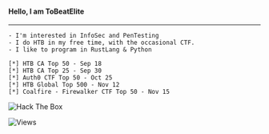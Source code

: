 #### Hello, I am <bold>ToBeatElite</bold> 
---
```
- I'm interested in InfoSec and PenTesting
- I do HTB in my free time, with the occasional CTF.
- I like to program in RustLang & Python
```
```
[*] HTB CA Top 50 - Sep 18
[*] HTB CA Top 25 - Sep 30
[*] Auth0 CTF Top 50 - Oct 25
[*] HTB Global Top 500 - Nov 12
[*] Coalfire - Firewalker CTF Top 50 - Nov 15
```
<img src="http://www.hackthebox.eu/badge/image/422205" alt="Hack The Box">

![Views](https://visitor-badge.glitch.me/badge?page_id=ToBeatELIT3)

